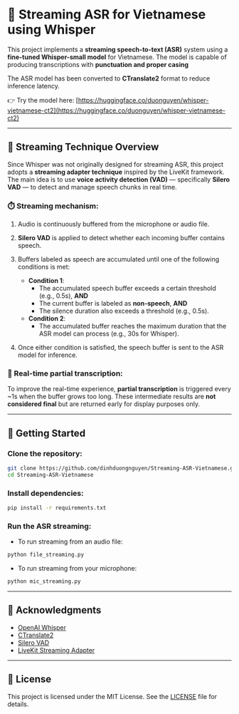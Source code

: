 # 🎤 Streaming ASR for Vietnamese using Whisper

This project implements a **streaming speech-to-text (ASR)** system using a **fine-tuned Whisper-small model** for Vietnamese. The model is capable of producing transcriptions with **punctuation and proper casing**

The ASR model has been converted to **CTranslate2** format to reduce inference latency.

👉 Try the model here: [https://huggingface.co/duonguyen/whisper-vietnamese-ct2](https://huggingface.co/duonguyen/whisper-vietnamese-ct2)

---

## 🧠 Streaming Technique Overview

Since Whisper was not originally designed for streaming ASR, this project adopts a **streaming adapter technique** inspired by the LiveKit framework. The main idea is to use **voice activity detection (VAD)** — specifically **Silero VAD** — to detect and manage speech chunks in real time.

### ⏱️ Streaming mechanism:

1. Audio is continuously buffered from the microphone or audio file.
2. **Silero VAD** is applied to detect whether each incoming buffer contains speech.
3. Buffers labeled as speech are accumulated until one of the following conditions is met:
   - **Condition 1**:
     - The accumulated speech buffer exceeds a certain threshold (e.g., 0.5s), **AND**
     - The current buffer is labeled as **non-speech**, **AND**
     - The silence duration also exceeds a threshold (e.g., 0.5s).
   - **Condition 2**:
     - The accumulated buffer reaches the maximum duration that the ASR model can process (e.g., 30s for Whisper).

4. Once either condition is satisfied, the speech buffer is sent to the ASR model for inference.

### 💬 Real-time partial transcription:

To improve the real-time experience, **partial transcription** is triggered every ~1s when the buffer grows too long. These intermediate results are **not considered final** but are returned early for display purposes only.

---

## 🚀 Getting Started

### Clone the repository:

```bash
git clone https://github.com/dinhduongnguyen/Streaming-ASR-Vietnamese.git
cd Streaming-ASR-Vietnamese
```

### Install dependencies:

```bash
pip install -r requirements.txt
```

### Run the ASR streaming:

- To run streaming from an audio file:

```bash
python file_streaming.py
```

- To run streaming from your microphone:

```bash
python mic_streaming.py
```

---

## 🙏 Acknowledgments

- [OpenAI Whisper](https://github.com/openai/whisper)
- [CTranslate2](https://github.com/OpenNMT/CTranslate2)
- [Silero VAD](https://github.com/snakers4/silero-vad)
- [LiveKit Streaming Adapter](https://github.com/livekit/agents)

---

## 📄 License

This project is licensed under the MIT License. See the [LICENSE](LICENSE) file for details.
